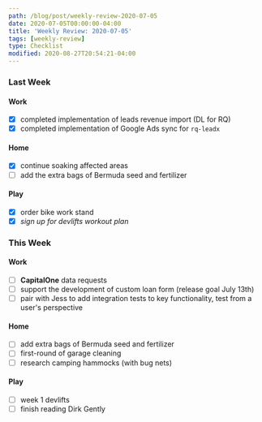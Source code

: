 ```yaml
---
path: /blog/post/weekly-review-2020-07-05
date: 2020-07-05T00:00:00-04:00
title: 'Weekly Review: 2020-07-05'
tags: [weekly-review]
type: Checklist
modified: 2020-08-27T20:54:21-04:00
---
```


### Last Week

#### Work

- [x] completed implementation of leads revenue import (DL for RQ)
- [x] completed implementation of Google Ads sync for `rq-leadx`

#### Home

- [x] continue soaking affected areas
- [ ] add the extra bags of Bermuda seed and fertilizer

#### Play

- [x] order bike work stand
- [x] _sign up for devlifts workout plan_

### This Week

#### Work

- [ ] **CapitalOne** data requests
- [ ] support the development of custom loan form (release goal July 13th)
- [ ] pair with Jess to add integration tests to key functionality, test from a user's perspective

#### Home

- [ ] add extra bags of Bermuda seed and fertilizer
- [ ] first-round of garage cleaning
- [ ] research camping hammocks (with bug nets)

#### Play

- [ ] week 1 devlifts
- [ ] finish reading Dirk Gently